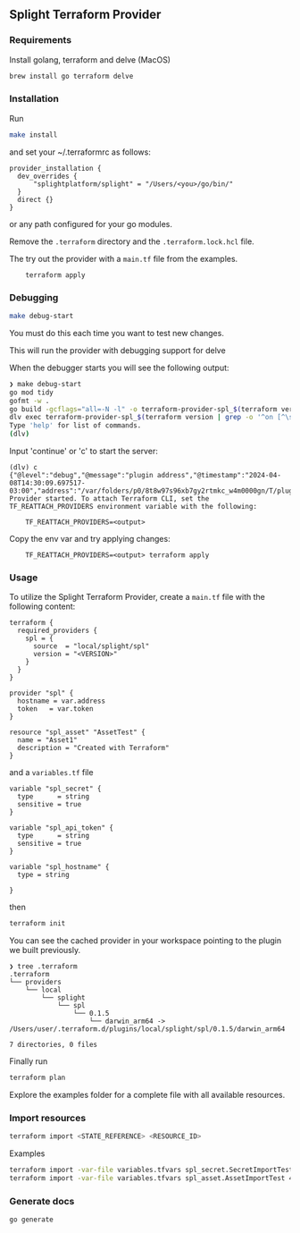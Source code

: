 ## Splight Terraform Provider


### Requirements

Install golang, terraform and delve (MacOS)

```bash
brew install go terraform delve
```

### Installation

Run

```bash
make install
```

and set your ~/.terraformrc as follows:

```hcl
provider_installation {
  dev_overrides {
      "splightplatform/splight" = "/Users/<you>/go/bin/"
  }
  direct {}
}
```

or any path configured for your go modules.

Remove the ```.terraform``` directory and the ```.terraform.lock.hcl``` file.

The try out the provider with a ```main.tf``` file from the examples.

```
	terraform apply
```

### Debugging

```bash
make debug-start
```

You must do this each time you want to test new changes.

This will run the provider with debugging support for delve

When the debugger starts you will see the following output:

```bash
❯ make debug-start
go mod tidy
gofmt -w .
go build -gcflags="all=-N -l" -o terraform-provider-spl_$(terraform version | grep -o '^on [^\s]\+' | cut -d ' ' -f2)_$(cat version)_debug
dlv exec terraform-provider-spl_$(terraform version | grep -o '^on [^\s]\+' | cut -d ' ' -f2)_$(cat version)_debug -- -debug
Type 'help' for list of commands.
(dlv)
```

Input 'continue' or 'c' to start the server:

```
(dlv) c
{"@level":"debug","@message":"plugin address","@timestamp":"2024-04-08T14:30:09.697517-03:00","address":"/var/folders/p0/8t8w97s96xb7gy2rtmkc_w4m0000gn/T/plugin3729862057","network":"unix"}
Provider started. To attach Terraform CLI, set the TF_REATTACH_PROVIDERS environment variable with the following:

	TF_REATTACH_PROVIDERS=<output>
```

Copy the env var and try applying changes:

```
	TF_REATTACH_PROVIDERS=<output> terraform apply
```

### Usage

To utilize the Splight Terraform Provider, create a ```main.tf``` file with the following content:

```hcl
terraform {
  required_providers {
    spl = {
      source  = "local/splight/spl"
      version = "<VERSION>"
    }
  }
}

provider "spl" {
  hostname = var.address
  token   = var.token
}

resource "spl_asset" "AssetTest" {
  name = "Asset1"
  description = "Created with Terraform"
}
```

and a ```variables.tf``` file

```hcl
variable "spl_secret" {
  type      = string
  sensitive = true
}

variable "spl_api_token" {
  type      = string
  sensitive = true
}

variable "spl_hostname" {
  type = string

}
```

then

```bash
terraform init
```

You can see the cached provider in your workspace pointing to the plugin we built previously.

```
❯ tree .terraform
.terraform
└── providers
    └── local
        └── splight
            └── spl
                └── 0.1.5
                    └── darwin_arm64 -> /Users/user/.terraform.d/plugins/local/splight/spl/0.1.5/darwin_arm64

7 directories, 0 files
```

Finally run

```bash
terraform plan
```

Explore the examples folder for a complete file with all available resources.

### Import resources

```bash
terraform import <STATE_REFERENCE> <RESOURCE_ID>
```

Examples

```bash
terraform import -var-file variables.tfvars spl_secret.SecretImportTest 3e408b18-79df-465b-850d-6629088224de
terraform import -var-file variables.tfvars spl_asset.AssetImportTest 4e408b18-79df-465b-850d-6629088224de
```

### Generate docs

```bash
go generate
```
